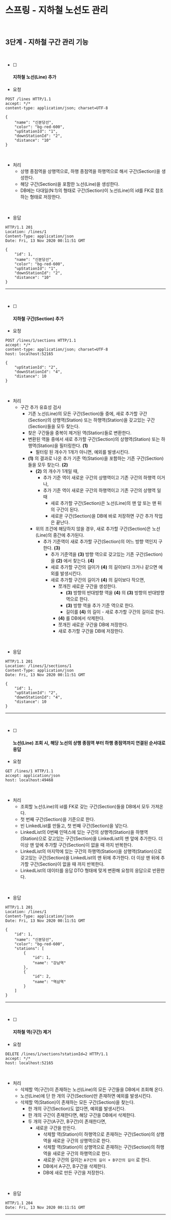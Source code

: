 <br>

# 스프링 - 지하철 노선도 관리

<br>

## 3단계 - 지하철 구간 관리 기능

<br>

- [ ] #### 지하철 노선(Line) 추가

- 요청
```http
POST /lines HTTP/1.1
accept: */*
content-type: application/json; charset=UTF-8

{
    "name": "신분당선",
    "color": "bg-red-600",
    "upStationId": "1",
    "downStationId": "2",
    "distance": "10"
}
```
<br>

- 처리
    - 상행 종점역을 상행역으로, 하행 종점역을 하행역으로 해서 구간(Section)을 생성한다.
    - 해당 구간(Section)을 포함한 노선(Line)을 생성한다.
    - DB에는 다대일(N:1)의 형태로 구간(Section)이 노선(Line)의 id를 FK로 참조하는 형태로 저장한다.

<br>

- 응답
```http
HTTP/1.1 201 
Location: /lines/1
Content-Type: application/json
Date: Fri, 13 Nov 2020 00:11:51 GMT

{
    "id": 1,
    "name": "신분당선",
    "color": "bg-red-600",
    "upStationId": "1",
    "downStationId": "2",
    "distance": "10"
}
```
- - -
<br>

- [ ] #### 지하철 구간(Section) 추가

- 요청
```http
POST /lines/1/sections HTTP/1.1
accept: */*
content-type: application/json; charset=UTF-8
host: localhost:52165

{
    "upStationId": "2",
    "downStationId": "4",
    "distance": 10
}
```
<br>

- 처리
    - 구간 추가 유효성 검사
        - 기존 노선(Line)의 모든 구간(Section)들 중에, 새로 추가할 구간(Section)의 상행역(Station) 또는 하행역(Station)을 갖고있는 구간(Section)들을 모두 찾는다.
        - 찾은 구간들을 중복이 제거된 역(Station)들로 변환한다.
        - 변환된 역들 중에서 새로 추가할 구간(Section)의 상행역(Station) 또는 하행역(Station)을 필터링한다. __(1)__
            - 필터링 된 개수가 1개가 아니면, 예외를 발생시킨다.
        - __(1)__ 의 결과로 나온 추가 기준 역(Station)을 포함하는 기존 구간(Section)들을 모두 찾는다. __(2)__
            - __(2)__ 의 개수가 1개일 때,
                - 추가 기준 역이 새로운 구간의 상행역이고 기존 구간의 하행역 이거나,
                - 추가 기준 역이 새로운 구간의 하행역이고 기존 구간의 상행역 일 때
                    - 새로 추가할 구간(Section)은 노선(Line)의 맨 앞 또는 맨 뒤의 구간이 된다.
                    - 새로운 구간(Section)을 DB에 바로 저장하면 구간 추가 작업은 끝난다.
            - 위의 조건에 해당하지 않을 경우, 새로 추가할 구간(Section)은 노선(Line)의 중간에 추가된다.
                - 추가 기준역이 새로 추가할 구간(Section)의 어느 방향 역인지 구한다. __(3)__
                    - 추가 기준역을 __(3)__ 방향 역으로 갖고있는 기존 구간(Section)을 __(2)__ 에서 찾는다. __(4)__
                    - 새로 추가할 구간의 길이가 __(4)__ 의 길이보다 크거나 같으면 예외를 발생시킨다.
                    - 새로 추가할 구간의 길이가 __(4)__ 의 길이보다 작으면,
                        - 쪼개진 새로운 구간을 생성한다.
                            - __(3)__ 방향의  반대방향 역을 __(4)__ 의 __(3)__ 방향의 반대방향 역으로 한다.
                            - __(3)__  방향 역을 추가 기준 역으로 한다.
                            - 길이를 __(4)__ 의 길이 - 새로 추가할 구간의 길이로 한다.
                        - __(4)__ 를 DB에서 삭제한다.
                        - 쪼개진 새로운 구간을 DB에 저장한다.
                        - 새로 추가할 구간을 DB에 저장한다.

<br>

- 응답
```http
HTTP/1.1 201 
Location: /lines/1/sections/1
Content-Type: application/json
Date: Fri, 13 Nov 2020 00:11:51 GMT

{
    "id": 1,
    "upStationId": "2",
    "downStationId": "4",
    "distance": 10
}
```
- - -
<br>

- [ ] #### 노선(Line) 조회 시, 해당 노선의 상행 종점역 부터 하행 종점역까지 연결된 순서대로 응답

- 요청
```http
GET /lines/1 HTTP/1.1
accept: application/json
host: localhost:49468
```
<br>

- 처리
    - 조회할 노선(Line)의 id를 FK로 갖는 구간(Section)들을 DB에서 모두 가져온다.
    - 첫 번째 구간(Section)을 기준으로 한다.
    - 빈 LinkedList를 만들고, 첫 번째 구간(Section)을 넣는다.
    - LinkedList의 0번째 인덱스에 있는 구간의 상행역(Station)을 하행역(Station)으로 갖고있는 구간(Section)을 LinkedList의 맨 앞에 추가한다. 더 이상 맨 앞에 추가할 구간(Section)이 없을 때 까지 반복한다.
    - LinkedList의 마지막에 있는 구간의 하행역(Station)을 상행역(Station)으로 갖고있는 구간(Section)을 LinkedList의 맨 뒤에 추가한다. 더 이상 맨 뒤에 추가할 구간(Section)이 없을 때 까지 반복한다.
    - LinkedList의 데이터를 응답 DTO 형태에 맞게 변환해 요청의 응답으로 반환한다.

<br>

- 응답
```http
HTTP/1.1 201 
Location: /lines/1
Content-Type: application/json
Date: Fri, 13 Nov 2020 00:11:51 GMT

{
    "id": 1,
    "name": "신분당선",
    "color": "bg-red-600",
    "stations": [
        {
            "id": 1,
            "name": "강남역"
        },
        {
            "id": 2,
            "name": "역삼역"
        }
    ]
}
```
- - -
<br>

- [ ] #### 지하철 역(구간) 제거

- 요청
```http
DELETE /lines/1/sections?stationId=2 HTTP/1.1
accept: */*
host: localhost:52165
```
<br>

- 처리
    - 삭제할 역(구간)이 존재하는 노선(Line)의 모든 구간들을 DB에서 조회해 온다.
    - 노선(Line)에 단 한 개의 구간(Section)만 존재하면 예외를 발생시킨다.
    - 삭제할 역(Station)이 존재하는 모든 구간(Section)을 찾는다.
        - 한 개의 구간(Section)도 없다면, 예외를 발생시킨다.
        - 한 개의 구간이 존재한다면, 해당 구간을 DB에서 삭제한다.
        - 두 개의 구간(A구간, B구간)이 존재한다면,
            - 새로운 구간을 만든다.
                - 삭제할 역(Station)이 하행역으로 존재하는 구간(Section)의 상행역을 새로운 구간의 상행역으로 한다.
                - 삭제할 역(Station)이 상행역으로 존재하는 구간(Section)의 하행역을 새로운 구간의 하행역으로 한다.
                - 새로운 구간의 길이는 `A구간의 길이 + B구간의 길이` 로 한다.
                - DB에서 A구간, B구간을 삭제한다.
                - DB에 새로 만든 구간을 저장한다.

<br>

- 응답
```http
HTTP/1.1 204 
Date: Fri, 13 Nov 2020 00:11:51 GMT
```
- - -
<br>